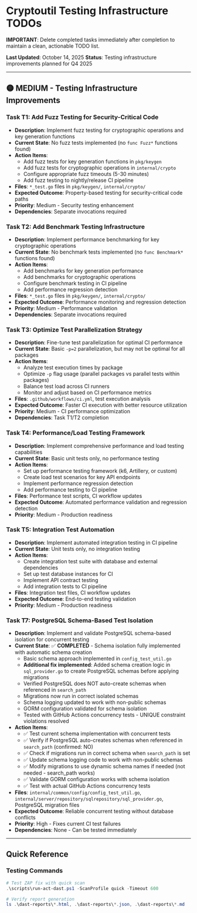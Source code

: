 # Cryptoutil Testing Infrastructure TODOs

**IMPORTANT**: Delete completed tasks immediately after completion to maintain a clean, actionable TODO list.

**Last Updated**: October 14, 2025
**Status**: Testing infrastructure improvements planned for Q4 2025

---

## 🟡 MEDIUM - Testing Infrastructure Improvements

### Task T1: Add Fuzz Testing for Security-Critical Code
- **Description**: Implement fuzz testing for cryptographic operations and key generation functions
- **Current State**: No fuzz tests implemented (no `func Fuzz*` functions found)
- **Action Items**:
  - Add fuzz tests for key generation functions in `pkg/keygen`
  - Add fuzz tests for cryptographic operations in `internal/crypto`
  - Configure appropriate fuzz timeouts (5-30 minutes)
  - Add fuzz testing to nightly/release CI pipeline
- **Files**: `*_test.go` files in `pkg/keygen/`, `internal/crypto/`
- **Expected Outcome**: Property-based testing for security-critical code paths
- **Priority**: Medium - Security testing enhancement
- **Dependencies**: Separate invocations required

### Task T2: Add Benchmark Testing Infrastructure
- **Description**: Implement performance benchmarking for key cryptographic operations
- **Current State**: No benchmark tests implemented (no `func Benchmark*` functions found)
- **Action Items**:
  - Add benchmarks for key generation performance
  - Add benchmarks for cryptographic operations
  - Configure benchmark testing in CI pipeline
  - Add performance regression detection
- **Files**: `*_test.go` files in `pkg/keygen/`, `internal/crypto/`
- **Expected Outcome**: Performance monitoring and regression detection
- **Priority**: Medium - Performance validation
- **Dependencies**: Separate invocations required

### Task T3: Optimize Test Parallelization Strategy
- **Description**: Fine-tune test parallelization for optimal CI performance
- **Current State**: Basic `-p=2` parallelization, but may not be optimal for all packages
- **Action Items**:
  - Analyze test execution times by package
  - Optimize `-p` flag usage (parallel packages vs parallel tests within packages)
  - Balance test load across CI runners
  - Monitor and adjust based on CI performance metrics
- **Files**: `.github/workflows/ci.yml`, test execution analysis
- **Expected Outcome**: Faster CI execution with better resource utilization
- **Priority**: Medium - CI performance optimization
- **Dependencies**: Task T1/T2 completion

### Task T4: Performance/Load Testing Framework
- **Description**: Implement comprehensive performance and load testing capabilities
- **Current State**: Basic unit tests only, no performance testing
- **Action Items**:
  - Set up performance testing framework (k6, Artillery, or custom)
  - Create load test scenarios for key API endpoints
  - Implement performance regression detection
  - Add performance testing to CI pipeline
- **Files**: Performance test scripts, CI workflow updates
- **Expected Outcome**: Automated performance validation and regression detection
- **Priority**: Medium - Production readiness

### Task T5: Integration Test Automation
- **Description**: Implement automated integration testing in CI pipeline
- **Current State**: Unit tests only, no integration testing
- **Action Items**:
  - Create integration test suite with database and external dependencies
  - Set up test database instances for CI
  - Implement API contract testing
  - Add integration tests to CI pipeline
- **Files**: Integration test files, CI workflow updates
- **Expected Outcome**: End-to-end testing validation
- **Priority**: Medium - Production readiness

### Task T7: PostgreSQL Schema-Based Test Isolation
- **Description**: Implement and validate PostgreSQL schema-based isolation for concurrent testing
- **Current State**: ✅ **COMPLETED** - Schema isolation fully implemented with automatic schema creation
  - Basic schema approach implemented in `config_test_util.go`
  - **Additional fix implemented**: Added schema creation logic in `sql_provider.go` to create PostgreSQL schemas before applying migrations
  - Verified PostgreSQL does NOT auto-create schemas when referenced in `search_path`
  - Migrations now run in correct isolated schemas
  - Schema logging updated to work with non-public schemas
  - GORM configuration validated for schema isolation
  - Tested with GitHub Actions concurrency tests - UNIQUE constraint violations resolved
- **Action Items**:
  - ✅ Test current schema implementation with concurrent tests
  - ✅ Verify if PostgreSQL auto-creates schemas when referenced in `search_path` (confirmed: NO)
  - ✅ Check if migrations run in correct schema when `search_path` is set
  - ✅ Update schema logging code to work with non-public schemas
  - ✅ Modify migrations to use dynamic schema names if needed (not needed - search_path works)
  - ✅ Validate GORM configuration works with schema isolation
  - ✅ Test with actual GitHub Actions concurrency tests
- **Files**: `internal/common/config/config_test_util.go`, `internal/server/repository/sqlrepository/sql_provider.go`, PostgreSQL migration files
- **Expected Outcome**: Reliable concurrent testing without database conflicts
- **Priority**: High - Fixes current CI test failures
- **Dependencies**: None - Can be tested immediately

---

## Quick Reference

### Testing Commands
```powershell
# Test ZAP fix with quick scan
.\scripts\run-act-dast.ps1 -ScanProfile quick -Timeout 600

# Verify report generation
ls .\dast-reports\*.html, .\dast-reports\*.json, .\dast-reports\*.md
```
